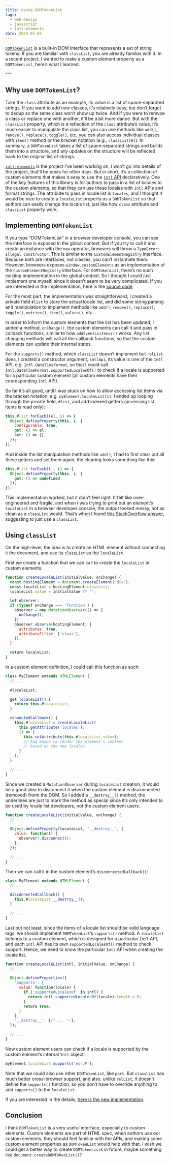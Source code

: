 ```yaml
---
title: Using DOMTokenList
tags:
  - web-design
  - javascript
  - intl-elements
date: 2023-01-05
---
```


[`DOMTokenList`](https://github.com/marchbox/intl-elements) is a built-in DOM interface that represents a set of string tokens. If you are familiar with `classList`, you are already familiar with it. In a recent project, I wanted to make a custom element property as a `DOMTokenList`, here’s what I learned.

^^^

## Why use `DOMTokenList`?

Take the `class` attribute as an example, its value is a list of space-separated strings. If you want to add new classes, it’s relatively easy, but don’t forget to dedup so the same class won’t show up twice. And if you were to remvoe a class or replace one with another, it’ll be a bit more dance. But with the `classList` property, which is a reflection of the `class` attribute’s value, it’s much easier to manipulate the class list, you can use methods like `add()`, `remove()`, `replace()`, `toggle()`, etc, you can also access individual classes with `item()` method or the bracket notation (e.g., `classList[0]`). In summary, a `DOMTokenList` takes a list of space-separated strings and builds them into a structure, and any updates on the structure will be reflected back to the original list of strings.

[`intl-elements`](https://github.com/marchbox/intl-elements) is the project I’ve been working on, I won’t go into details of the project, that’ll be posts for other days. But in short, it’s a collection of custom elements that makes it easy to use the [`Intl` API](https://developer.mozilla.org/en-US/docs/Web/JavaScript/Reference/Global_Objects/Intl) declaratively. One of the key features of this library is for authors to pass in a list of locales to the custom elements, so that they can use these locales with `Intl` APIs and format strings. The attribute to pass in locale list is `locales`, and I thought it would be nice to create a `localeList` property as a `DOMTokenList` so that authors can easily change the locale list, just like how `class` attribute and `classList` property work.

## Implementing `DOMTokenList`

If you type “DOMTokenList” in a browser developer console, you can see the interface is exposed in the global context. But if you try to call it and create an instance with the `new` operator, browsers will throw a `TypeError: Illegal constructor`. This is similar to the `CustomElementRegistry` interface. Because both are interfaces, not classes, you can’t instantiate them. However, browsers exposes `window.customElements` as an implementation of the `CustomElementRegistry` interface. For `DOMTokenList`, there’s no such existing implementation in the global context. So I thought I could just implement one myself, since it doesn’t seem to be very complicated. If you are interested in the implementation, here is the [source code](https://github.com/marchbox/intl-elements/blob/12e85bebdc6bec2a7a87d7fba64b92b8437f75f6/src/utils/locale-list.ts).

For the most part, the implementation was straightforward, I created a private field `#list` to store the actual locale list, and did some string parsing and manipulation to implement methods like `add()`, `remove()`, `replace()`, `toggle()`, `entries()`, `item()`, `values()`, etc.

In order to inform the custom elements that the list has been updated, I added a method, `onChange()`, the custom elements can call it and pass in callback functions, similar to how `addEventListener()` works. Any list changing methods will call all the callback functions, so that the custom elements can update their internal states.

For the `supports()` method, which `classList` doesn’t implement but `relList` does, I created a constructor argument, `intlApi`, its value is one of the `Intl` API, e.g. `Intl.DateTimeFormat`, so that I could call `Intl.DateTimeFormat.supportedLocalesOf()` to check if a locale is supported for a particular custom element (all custom elements have their cooresponding `Intl` API).

So far it’s all good, until I was stuck on how to allow accessing list items via the bracket notation, e.g. `myElement.localeList[1]`. I ended up looping through the private field, `#list`, and add indexed getters (accessing list items is read only):

```js
this.#list.forEach((el, i) => {
  Object.defineProperty(this, i, {
    configurable: true,
    get: () => el,
    set: () => {},
  });
});
```

And inside the list manipulation methods like `add()`, I had to first clear out all these getters and set them again, the clearing looks something like this:

```js
this.#list.forEach((_, i) => {
  Object.defineProperty(this, i, {
    get: () => undefined,
  });
});
```

This implementation worked, but it didn’t feel right. It felt like over-engineered and fragile, and when I was trying to print out an element’s `localeList` in a browser developer console, the output looked messy, not as clean as a `classList` would. That’s when I found [this StackOverflow answer](https://stackoverflow.com/a/29656169), suggesting to just use a `classList`.

## Using `classList`

On the high-level, the idea is to create an HTML element without connecting it the document, and use its `classList` as the `localeList`.

First we create a function that we can call to create the `localeList` in custom elements:

```js
function createLocaleList(initialValue, onChange) {
  const hostingElement = document.createElement('div');
  const localeList = hostingElement.classList;
  localeList.value = initialValue ?? '';

  let observer;
  if (typeof onChange === 'function') {
    observer = new MutationObserver(() => {
      onChange();
    });
    observer.observe(hostingElement, {
      attributes: true,
      attributeFilter: ['class'],
    });
  }

  return localeList;
}
```

In a custom element definition, I could call this function as such:

```js
class MyElement extends HTMLElement {
  // ...

  #localeList;

  get localeList() {
    return this.#localeList;
  }

  connectedCallback() {
    this.#localeList = createLocaleList(
      this.getAttribute('locales');
      () => {
        this.setAttribute(this.#localeList.value);
        // And maybe re-render the element’s content
        // based on the new locales.
      }
    );
  }

  // ...
}
```

Since we created a `MutationObserver` during `localeList` creation, it would be a good idea to disconnect it when the custom element is disconnected (removed) fromt the DOM. So I added a `__destroy__()` method, the underlines are just to mark the method as special since it’s only intended to be used by locale list developers, not the custom element users.

```js
function createLocaleList(initialValue, onChange) {
  // ...

  Object.defineProperty(localeList, '__destroy__', {
    value: function() {
      observer?.disconnect();
    },
  });

  // ...
}
```

Then we can call it in the custom element’s `disconnectedCallback()`:

```js
class MyElement extends HTMLElement {
  // ...

  disconnectedCallback() {
    this.#localeList.__destroy__();
  }

  // ...
}
```

Last but not least, since the items of a locale list should be valid language tags, we should implement `DOMTokenList`’s `supports()` method. A `localeList` belongs to a custom element, which is designed for a particular `Intl` API, and each `Intl` API has its own `supportedLocalesOf()` method to check support. Hence, we need to know the particular `Intl` API when creating the locale list.

```js
function createLocaleList(intl, initialValue, onChange) {
  // ...

  Object.defineProperties({
    'supports': {
      value: function(locale) {
        if ('supportedLocalesOf' in intl) {
          return intl.supportedLocalesOf(locale).length > 0;
        }
        return true;
      }
    },
    '__destroy__': {/* ... */},
  });

  // ...
}
```

Now custom element users can check if a locale is supported by the custom element’s internal `Intl` object:

```js
myElement.localeList.supports('es-JP');
```

Note that we could also use other `DOMTokenList`, like `part`. But `classList` has much better cross-browser support, and also, unlike `relList`, it doesn’t define the `supports()` function, so you don’t have to override anything to add `supports()` to the `localeList`.

If you are interested in the details, [here is the new implementation](https://github.com/marchbox/intl-elements/blob/697a56cdb4b70995e8357ee237d83a7029b455e3/src/utils/locale-list.ts).

## Conclusion

I think `DOMTokenList` is a very useful interface, especially to custom elements. Custom elements are part of HTML spec, when authors use our custom elements, they should feel familiar with the APIs, and making some custom element properties as `DOMTokenList` would help with that. I wish we could get a better way to create `DOMTokenList`s in future, maybe something like `document.createDOMTokenList()`?
